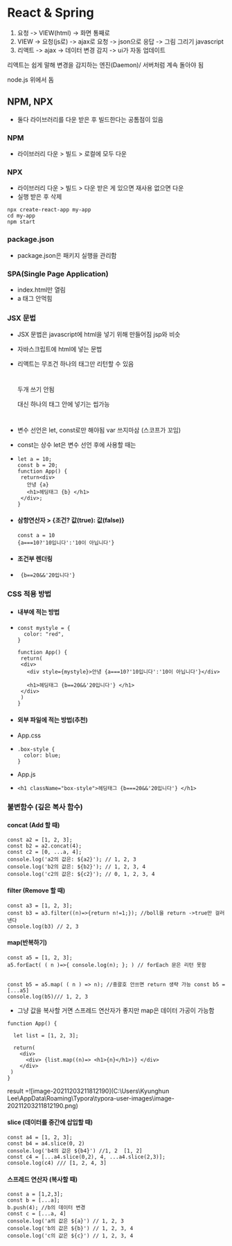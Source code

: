 # React & Spring



1. 요청 -> VIEW(html) -> 화면 통째로
2. VIEW -> 요청(js로) -> ajax로 요청 -> json으로 응답 -> 그림 그리기 javascript
3. 리액트 -> ajax -> 데이터 변경 감지 -> ui가 자동 업데이트

리액트는 쉽게 말해 변경을 감지하는 엔진(Daemon)/ 서버처럼 계속 돌아야 됨

node.js 위에서 돔







## NPM, NPX

- 둘다 라이브러리를 다운 받은 후 빌드한다는 공톰점이 있음



### NPM

- 라이브러리 다운 > 빌드 > 로컬에 모두 다운



### NPX

- 라이브러리 다운 > 빌드 > 다운 받은 게 있으면 재사용 없으면 다운
- 실행 받은 후 삭제 



```react
npx create-react-app my-app
cd my-app
npm start
```



### package.json

- package.json은 패키지 실행을 관리함





### SPA(Single Page Application)

- index.html만 열림
- a 태그 안먹힘



### JSX 문법

- JSX 문법은 javascript에 html을 넣기 위해 만들어짐 jsp와 비슷
- 자바스크립트에 html에 넣는 문법



- 리액트는 무조건 하나의 태그만 리턴할 수 있음 <div></div><h1></h1> 두개 쓰기 안됨 

  대신 하나의 태그 안에 넣기는 씹가능 <div><h1></h1></div>

- 변수 선언은 let, const로만 해야됨 var 쓰지마삼 (스코프가 꼬임)

- const는 상수 let은 변수 선언 후에 사용할 때는 

- ```react
  let a = 10;
  const b = 20;
  function App() {
   return<div>
     안녕 {a}
     <h1>헤딩태그 {b} </h1>
   </div>;
  }
  ```

- #### 삼항연산자 > {조건? 값(true): 값(false)}

  ```react
  const a = 10
  {a===10?'10입니다':'10이 아닙니다'}
  ```

  

- #### 조건부 렌더링 

- ```react
   {b==20&&'20입니다'}
  ```



### CSS 적용 방법

- #### 내부에 적는 방법

- ```react
  const mystyle = {
    color: "red",
  }
  
  function App() {
   return(
   <div>
     <div style={mystyle}>안녕 {a===10?'10입니다':'10이 아닙니다'}</div>
  
     <h1>헤딩태그 {b==20&&'20입니다'} </h1>
   </div>
   )
  }
  ```

- #### 외부 파일에 적는 방법(추천)

- App.css

- ```react
  .box-style {
    color: blue;
  }
  
  ```

- App.js

- ```react
  <h1 className="box-style">헤딩태그 {b===20&&'20입니다'} </h1>
  ```



### 불변함수 (깊은 복사 함수)



#### concat (Add 할 때)

```react
const a2 = [1, 2, 3];
const b2 = a2.concat(4);
const c2 = [0, ...a, 4];
console.log('a2의 값은: ${a2}'); // 1, 2, 3
console.log('b2의 값은: ${b2}'); // 1, 2, 3, 4
console.log('c2의 값은: ${c2}'); // 0, 1, 2, 3, 4
```



#### filter (Remove 할 때)

```react
const a3 = [1, 2, 3];
const b3 = a3.filter((n)=>{return n!=1;}); //boll을 return ->true만 걸러낸다
console.log(b3) // 2, 3
```



#### map(반복하기)

```react
const a5 = [1, 2, 3];
a5.forEact( ( n )=>{ console.log(n); }; ) // forEach 문은 리턴 못함


const b5 = a5.map( ( n ) => n); //중괄호 안쓰면 return 생략 가능 const b5 =[...a5]
console.log(b5)/// 1, 2, 3   
```

- 그냥 값을 복사할 거면 스프레드 연산자가 좋지만 map은 데이터 가공이 가능함



```react
function App() {
  
  let list = [1, 2, 3];
  
  return(
    <div>
      <div> {list.map((n)=> <h1>{n}</h1>)} </div>
    </div>
 )
}
```

result =![image-20211203211812190](C:\Users\Kyunghun Lee\AppData\Roaming\Typora\typora-user-images\image-20211203211812190.png)





#### slice (데이터를 중간에 삽입할 때)

```react
const a4 = [1, 2, 3];
const b4 = a4.slice(0, 2)
console.log('b4의 값은 ${b4}') //1, 2  [1, 2]
const c4 = [...a4.slice(0,2), 4, ...a4.slice(2,3)];
console.log(c4) /// [1, 2, 4, 3]
```





#### 스프레드 연산자 (복사할 때)

```react
const a = [1,2,3];
const b = [...a];
b.push(4); //b의 데이터 변경
const c = [...a, 4]
console.log('a의 값은 ${a}') // 1, 2, 3
console.log('b의 값은 ${b}') // 1, 2, 3, 4
console.log('c의 값은 ${c}') // 1, 2, 3, 4
```

























